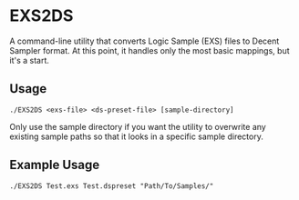 # EXS2DS
A command-line utility that converts Logic Sample (EXS) files to Decent Sampler format. At this point, it handles only the most basic mappings, but it's a start.

## Usage

```
./EXS2DS <exs-file> <ds-preset-file> [sample-directory]
```

Only use the sample directory if you want the utility to overwrite any existing sample paths so that it looks in a specific sample directory.

## Example Usage

```
./EXS2DS Test.exs Test.dspreset "Path/To/Samples/"
```
